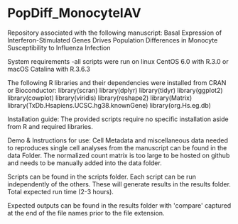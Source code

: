 # PopDiff_MonocyteIAV
Repository associated with the following manuscript: Basal Expression of Interferon-Stimulated Genes Drives Population Differences in Monocyte Susceptibility to Influenza Infection

System requirements
-all scripts were run on linux CentOS 6.0 with R.3.0 or macOS Catalina with R.3.6.3

The following R libraries and their dependencies were installed from CRAN or Bioconductor:
library(scran)
library(dplyr)
library(tidyr)
library(ggplot2)
library(cowplot)
library(viridis)
library(reshape2)
library(Matrix)
library(TxDb.Hsapiens.UCSC.hg38.knownGene)
library(org.Hs.eg.db)

Installation guide:
The provided scripts require no specific installation aside from R and required libraries.

Demo & Instructions for use:
Cell Metadata and miscellaneous data needed to reproduces single cell analyses from the manuscript can be found in the data Folder. 
The normalized count matrix is too large to be hosted on github and needs to be manually added into the data folder.

Scripts can be found in the scripts folder. Each script can be run independently of the others. These will generate results in the results folder.
Total expected run time (2-3 hours).

Expected outputs can be found in the results folder with 'compare' captured at the end of the file names prior to the file extension.
